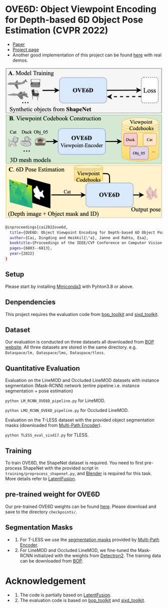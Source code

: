 # OVE6D: Object Viewpoint Encoding for Depth-based 6D Object Pose Estimation (CVPR 2022)
- [Paper](https://arxiv.org/abs/2203.01072)
- [Project page](https://dingdingcai.github.io/ove6d-pose/) 
- Another good implementation of this project can be found [here](https://github.com/EternalGoldenBraid/PoseEstimation_pipeline) with real demos.

<p align="center">
    <img src ="assets/introduction_figure.png" width="500" />
</p>

``` Bash
@inproceedings{cai2022ove6d,
  title={OVE6D: Object Viewpoint Encoding for Depth-based 6D Object Pose Estimation},
  author={Cai, Dingding and Heikkil{\"a}, Janne and Rahtu, Esa},
  booktitle={Proceedings of the IEEE/CVF Conference on Computer Vision and Pattern Recognition},
  pages={6803--6813},
  year={2022}
}
```


## Setup
Please start by installing [Miniconda3](https://conda.io/projects/conda/en/latest/user-guide/install/linux.html) with Pyhton3.8 or above.

## Denpendencies
This project requires the evaluation code from [bop_toolkit](https://github.com/thodan/bop_toolkit) and [sixd_toolkit](https://github.com/thodan/sixd_toolkit).


## Dataset
Our evaluation is conducted on three datasets all downloaded from [BOP website](https://bop.felk.cvut.cz/datasets). All three datasets are stored in the same directory. e.g. ``Dataspace/lm, Dataspace/lmo, Dataspace/tless``.

## Quantitative Evaluation
Evaluation on the LineMOD and Occluded LineMOD datasets with instance segmentation (Mask-RCNN) network (entire pipeline i.e. instance segmentation + pose estimation)

``python LM_RCNN_OVE6D_pipeline.py`` for LineMOD.

``python LMO_RCNN_OVE6D_pipeline.py`` for Occluded LineMOD.

Evaluation on the T-LESS dataset with the provided object segmentation masks (downloaded from [Multi-Path Encoder](https://github.com/DLR-RM/AugmentedAutoencoder/tree/multipath)).

``python TLESS_eval_sixd17.py`` for TLESS.

## Training
To train OVE6D, the ShapeNet dataset is required. You need to first pre-process ShapeNet with the provided script in ``training/preprocess_shapenet.py``, and [Blender](https://www.blender.org/) is required for this task. More details refer to [LatentFusion](https://github.com/NVlabs/latentfusion).

## pre-trained weight for OVE6D
Our pre-trained OVE6D weights can be found [here](https://drive.google.com/drive/folders/16f2xOjQszVY4aC-oVboAD-Z40Aajoc1s?usp=sharing). Please download and save to the directory ``checkpoints/``.

## Segmentation Masks
<!-- - 1. For T-LESS we use the [segmentation masks](https://dlrmax.dlr.de/get/c677b2a7-78cf-5787-815b-7ba2c26555a7/) provided by [Multi-Path Encoder](https://github.com/DLR-RM/AugmentedAutoencoder/tree/multipath). -->

- 1. For T-LESS we use the [segmentation masks](https://drive.google.com/file/d/1UiJ6fo-2chlm4snNYzc7I_1MBLIzncWW/view?usp=sharing) provided by [Multi-Path Encoder](https://github.com/DLR-RM/AugmentedAutoencoder/tree/multipath).

- 2. For LineMOD and Occluded LineMOD, we fine-tuned the Mask-RCNN initialized with the weights from [Detectron2](https://github.com/facebookresearch/detectron2). The training data can be downloaded from [BOP](https://bop.felk.cvut.cz/datasets).

# Acknowledgement
- 1. The code is partially based on [LatentFusion](https://github.com/NVlabs/latentfusion).
- 2. The evaluation code is based on [bop_toolkit](https://github.com/thodan/bop_toolkit) and [sixd_toolkit](https://github.com/thodan/sixd_toolkit).



